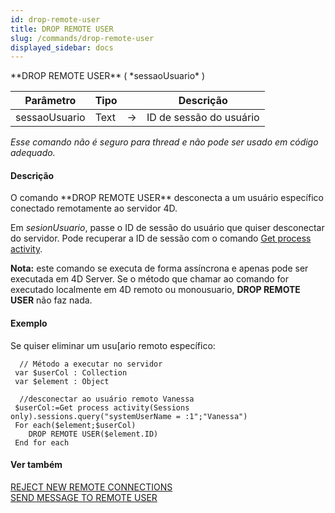 ```yaml
---
id: drop-remote-user
title: DROP REMOTE USER
slug: /commands/drop-remote-user
displayed_sidebar: docs
---
```


<!--REF #_command_.DROP REMOTE USER.Syntax-->**DROP REMOTE USER** ( *sessaoUsuario* )<!-- END REF-->
<!--REF #_command_.DROP REMOTE USER.Params-->
| Parâmetro | Tipo |  | Descrição |
| --- | --- | --- | --- |
| sessaoUsuario | Text | &#8594;  | ID de sessão do usuário |

<!-- END REF-->

*Esse comando não é seguro para thread e não pode ser usado em código adequado.*


#### Descrição 

<!--REF #_command_.DROP REMOTE USER.Summary-->O comando **DROP REMOTE USER** desconecta a um usuário específico conectado remotamente ao servidor 4D.<!-- END REF--> 

Em *sesionUsuario*, passe o ID de sessão do usuário que quiser desconectar do servidor. Pode recuperar a ID de sessão com o comando [Get process activity](get-process-activity.md).

**Nota:** este comando se executa de forma assíncrona e apenas pode ser executada em 4D Server. Se o método que chamar ao comando for executado localmente em 4D remoto ou monousuario, **DROP REMOTE USER** não faz nada.

#### Exemplo 

Se quiser eliminar um usu\[ario remoto específico:

```4d
  // Método a executar no servidor
 var $userCol : Collection
 var $element : Object
 
  //desconectar ao usuário remoto Vanessa
 $userCol:=Get process activity(Sessions only).sessions.query("systemUserName = :1";"Vanessa")
 For each($element;$userCol)
    DROP REMOTE USER($element.ID)
 End for each
```

  

#### Ver também 

[REJECT NEW REMOTE CONNECTIONS](reject-new-remote-connections.md)  
[SEND MESSAGE TO REMOTE USER](send-message-to-remote-user.md)  